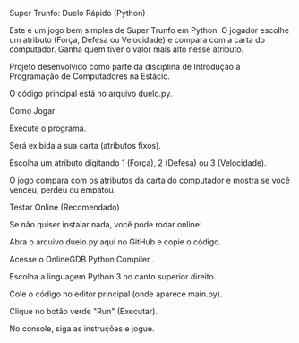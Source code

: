 Super Trunfo: Duelo Rápido (Python)

Este é um jogo bem simples de Super Trunfo em Python.
O jogador escolhe um atributo (Força, Defesa ou Velocidade) e compara com a carta do computador.
Ganha quem tiver o valor mais alto nesse atributo.

Projeto desenvolvido como parte da disciplina de Introdução à Programação de Computadores na Estácio.

O código principal está no arquivo duelo.py.

Como Jogar

Execute o programa.

Será exibida a sua carta (atributos fixos).

Escolha um atributo digitando 1 (Força), 2 (Defesa) ou 3 (Velocidade).

O jogo compara com os atributos da carta do computador e mostra se você venceu, perdeu ou empatou.

Testar Online (Recomendado)

Se não quiser instalar nada, você pode rodar online:

Abra o arquivo duelo.py aqui no GitHub e copie o código.

Acesse o OnlineGDB Python Compiler
.

Escolha a linguagem Python 3 no canto superior direito.

Cole o código no editor principal (onde aparece main.py).

Clique no botão verde "Run" (Executar).

No console, siga as instruções e jogue.
